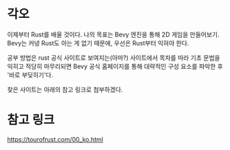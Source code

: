 # 각오
이제부터 Rust를 배울 것이다.
나의 목표는 Bevy 엔진을 통해 2D 게임을 만들어보기.
Bevy는 커녕 Rust도 아는 게 없기 때문에, 우선은 Rust부터 익혀야 한다.

공부 방법은 rust 공식 사이트로 보여지는(아마?) 사이트에서 목차를 따라 기초 문법을 익히고 적당히 마무리되면 Bevy 공식 홈페이지를 통해 대략적인 구성 요소를 파악한 후 '바로 부딪히기'다.

찾은 사이트는 아래의 참고 링크로 첨부하겠다.

# 참고 링크
https://tourofrust.com/00_ko.html